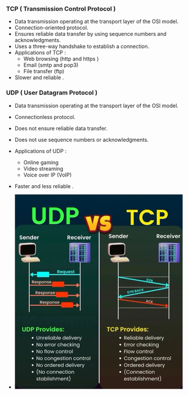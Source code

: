 ### TCP ( Transmission Control Protocol )
* Data transmission operating at the transport layer of the OSI model. 
* Connection-oriented protocol.
* Ensures reliable data transfer by using sequence numbers and acknowledgments.
* Uses a three-way handshake to establish a connection.
* Applications of TCP :
    * Web browsing (http and https )
    * Email (smtp and pop3)
    * File transfer (ftp)
* Slower and reliable .

### UDP ( User Datagram Protocol )
* Data transmission operating at the transport layer of the OSI model.
* Connectionless protocol.
* Does not ensure reliable data transfer.
* Does not use sequence numbers or acknowledgments.
* Applications of UDP :
    * Online gaming
    * Video streaming
    * Voice over IP (VoIP)
* Faster and less reliable .

* ![TCP vs UDP](../[w1]ProtocolsAndFlowControl/Images/TCPvsUDP.png)